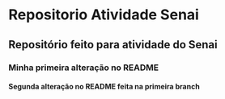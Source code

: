 # Repositorio Atividade Senai
## Repositório feito para atividade do Senai
### Minha primeira alteração no README
#### Segunda alteração no README feita na primeira branch
